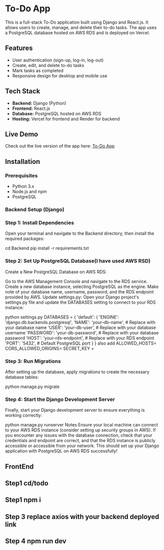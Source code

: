 # To-Do App

This is a full-stack To-Do application built using Django and React.js. It allows users to create, manage, and delete their to-do tasks. The app uses a PostgreSQL database hosted on AWS RDS and is deployed on Vercel.

## Features

- User authentication (sign-up, log-in, log-out)
- Create, edit, and delete to-do tasks
- Mark tasks as completed
- Responsive design for desktop and mobile use

## Tech Stack

- **Backend:** Django (Python)
- **Frontend:** React.js
- **Database:** PostgreSQL hosted on AWS RDS
- **Hosting:** Vercel for frontend and Render for backend

## Live Demo

Check out the live version of the app here: [To-Do App](https://todo-app-django-react-3o9g.vercel.app/)

## Installation

### Prerequisites

- Python 3.x
- Node.js and npm
- PostgreSQL

### Backend Setup (Django)

### Step 1: Install Dependencies
Open your terminal and navigate to the Backend directory, then install the required packages:


cd Backend
pip install -r requirements.txt

### Step 2: Set Up PostgreSQL Database(I have used AWS RSD)
Create a New PostgreSQL Database on AWS RDS:

Go to the AWS Management Console and navigate to the RDS service.
Create a new database instance, selecting PostgreSQL as the engine.
Make note of your database name, username, password, and the RDS endpoint provided by AWS.
Update settings.py: Open your Django project's settings.py file and update the DATABASES setting to connect to your RDS instance:

python
settings.py
DATABASES = {
    'default': {
        'ENGINE': 'django.db.backends.postgresql',
        'NAME': 'your-db-name',        # Replace with your database name
        'USER': 'your-db-user',        # Replace with your database username
        'PASSWORD': 'your-db-password', # Replace with your database password
        'HOST': 'your-rds-endpoint',   # Replace with your RDS endpoint
        'PORT': '5432',                 # Default PostgreSQL port
    }
}
also add 
ALLOWED_HOSTS=
CORS_ALLOWED_ORIGINS=
SECRET_KEY =

### Step 3: Run Migrations
After setting up the database, apply migrations to create the necessary database tables:


python manage.py migrate
### Step 4: Start the Django Development Server
Finally, start your Django development server to ensure everything is working correctly:

python manage.py runserver
Notes
Ensure your local machine can connect to your AWS RDS instance (consider setting up security groups in AWS).
If you encounter any issues with the database connection, check that your credentials and endpoint are correct, and that the RDS instance is publicly accessible or accessible from your network.
This should set up your Django application with PostgreSQL on AWS RDS successfully!

## FrontEnd 

## Step1 cd/todo

## Step1 npm i

## Step 3 replace axios with your backend deployed link

## Step 4 npm run dev

